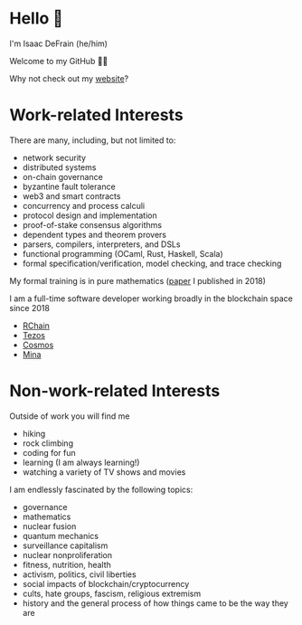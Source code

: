 # Hello 👋

I'm Isaac DeFrain (he/him)

Welcome to my GitHub 🐙😸

Why not check out my [website](https://quantifiertech.com)?

# Work-related Interests

There are many, including, but not limited to:

- network security
- distributed systems
- on-chain governance
- byzantine fault tolerance
- web3 and smart contracts
- concurrency and process calculi
- protocol design and implementation
- proof-of-stake consensus algorithms
- dependent types and theorem provers
- parsers, compilers, interpreters, and DSLs
- functional programming (OCaml, Rust, Haskell, Scala)
- formal specification/verification, model checking, and trace checking

My formal training is in pure mathematics ([paper](https://link.springer.com/chapter/10.1007/978-1-4939-7543-3_7) I published in 2018)

I am a full-time software developer working broadly in the blockchain space since 2018

- [RChain](https://github.com/rchain/rchain)
- [Tezos](https://gitlab.com/tezos/tezos)
- [Cosmos](https://github.com/cosmos/cosmos-sdk)
- [Mina](https://github.com/MinaProtocol/mina)

# Non-work-related Interests

Outside of work you will find me

- hiking
- rock climbing
- coding for fun
- learning (I am always learning!)
- watching a variety of TV shows and movies

I am endlessly fascinated by the following topics:

- governance
- mathematics
- nuclear fusion
- quantum mechanics
- surveillance capitalism
- nuclear nonproliferation
- fitness, nutrition, health
- activism, politics, civil liberties
- social impacts of blockchain/cryptocurrency
- cults, hate groups, fascism, religious extremism
- history and the general process of how things came to be the way they are
